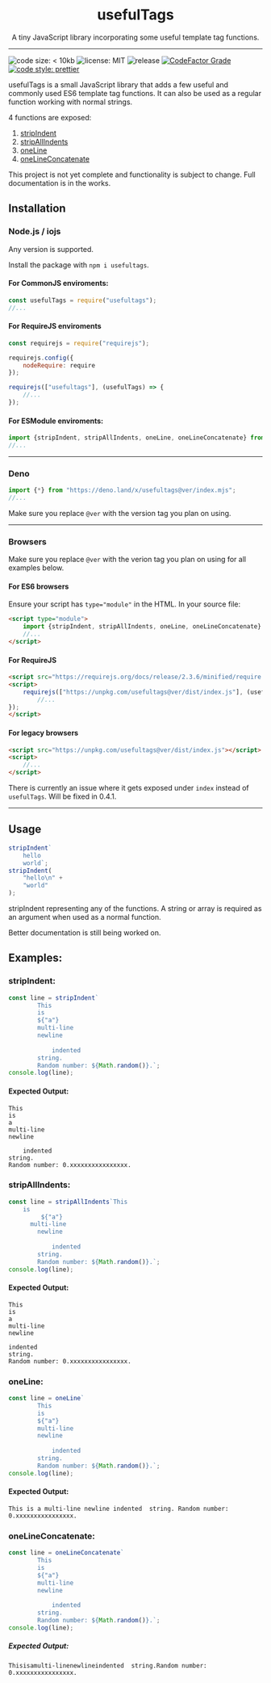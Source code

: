 <h1 align="center">usefulTags</h1>
<p align="center">A tiny JavaScript library incorporating some useful template tag functions.</p>

---
![code size: < 10kb](https://img.shields.io/github/languages/code-size/thethunderguys/usefulTags) ![license: MIT](https://img.shields.io/github/license/thethunderguys/usefulTags?color=orange) ![release](https://img.shields.io/github/v/release/thethunderguys/usefulTags?sort=semver&color=brightgreen) [![CodeFactor Grade](https://img.shields.io/codefactor/grade/github/thethunderguys/usefulTags/trunk?label=codefactor&logo=codefactor)](https://www.codefactor.io/repository/github/thethunderguys/usefultags) [![code style: prettier](https://img.shields.io/badge/code%20style-prettier-ff69b4?logo=prettier&logoColor=informational)](https://github.com/prettier/prettier)

usefulTags is a small JavaScript library that adds a few useful and commonly used ES6 template tag functions. It can also be used as a regular function working with normal strings.

4 functions are exposed:
1. [stripIndent](stripIndent)
2. [stripAllIndents](stripAllIndents)
3. [oneLine](oneLine)
4. [oneLineConcatenate](oneLineConcatenate)

This project is not yet complete and functionality is subject to change. Full documentation is in the works.

## Installation
### Node.js / iojs
Any version is supported.

Install the package with `npm i usefultags`.

#### For CommonJS enviroments:
```js
const usefulTags = require("usefultags");
//...
```
#### For RequireJS enviroments
```js
const requirejs = require("requirejs");

requirejs.config({
    nodeRequire: require
});

requirejs(["usefultags"], (usefulTags) => {
    //...
});
```
#### For ESModule enviroments:
```js
import {stripIndent, stripAllIndents, oneLine, oneLineConcatenate} from "usefultags";
//...
```
---
### Deno
```js
import {*} from "https://deno.land/x/usefultags@ver/index.mjs";
//...
```
Make sure you replace `@ver` with the version tag you plan on using.

---
### Browsers
Make sure you replace `@ver` with the verion tag you plan on using for all examples below.
#### For ES6 browsers
Ensure your script has `type="module"` in the HTML. In your source file:
```html
<script type="module">
    import {stripIndent, stripAllIndents, oneLine, oneLineConcatenate} from "https://unpkg.com/usefultags@ver/index.mjs";
    //...
</script>
```
#### For RequireJS
```html
<script src="https://requirejs.org/docs/release/2.3.6/minified/require.js"></script>
<script>
    requirejs(["https://unpkg.com/usefultags@ver/dist/index.js"], (usefulTags) => {
        //...
});
</script>
```
#### For legacy browsers
```html
<script src="https://unpkg.com/usefultags@ver/dist/index.js"></script>
<script>
    //...
</script>
```
There is currently an issue where it gets exposed under `index` instead of `usefulTags`. Will be fixed in 0.4.1.

---
## Usage
```js
stripIndent`
    hello
    world`;
stripIndent(
    "hello\n" +
    "world"
);
```
stripIndent representing any of the functions. A string or array is required as an argument when used as a normal function.

Better documentation is still being worked on.

## Examples:

### stripIndent:
```js
const line = stripIndent`
        This
        is
        ${"a"}
        multi-line
        newline
         
            indented  
        string.
        Random number: ${Math.random()}.`;
console.log(line);
```
#### Expected Output:
```
This
is
a
multi-line
newline
 
    indented  
string.
Random number: 0.xxxxxxxxxxxxxxxx.
```

### stripAllIndents:
```js
const line = stripAllIndents`This
    is
         ${"a"}
      multi-line
        newline
         
            indented  
        string.
        Random number: ${Math.random()}.`;
console.log(line);
```
#### Expected Output:
```
This
is
a
multi-line
newline

indented  
string.
Random number: 0.xxxxxxxxxxxxxxxx.
```

### oneLine:
```js
const line = oneLine`
        This
        is
        ${"a"}
        multi-line
        newline
         
            indented  
        string.
        Random number: ${Math.random()}.`;
console.log(line);
```
#### Expected Output:
```
This is a multi-line newline indented  string. Random number: 0.xxxxxxxxxxxxxxxx.
```

### oneLineConcatenate:
```js
const line = oneLineConcatenate`
        This
        is
        ${"a"}
        multi-line
        newline
         
            indented  
        string.
        Random number: ${Math.random()}.`;
console.log(line);
```
##### Expected Output:
```
Thisisamulti-linenewlineindented  string.Random number: 0.xxxxxxxxxxxxxxxx.
```
